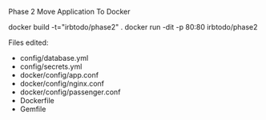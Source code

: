 Phase 2
Move Application To Docker

docker build -t="irbtodo/phase2" .
docker run -dit -p 80:80 irbtodo/phase2

Files edited:
+ config/database.yml
+ config/secrets.yml
+ docker/config/app.conf
+ docker/config/nginx.conf
+ docker/config/passenger.conf
+ Dockerfile
+ Gemfile

